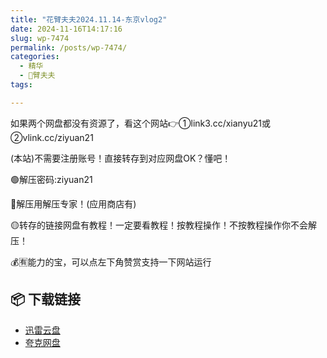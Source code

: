 ```yaml
---
title: "花臂夫夫2024.11.14-东京vlog2"
date: 2024-11-16T14:17:16
slug: wp-7474
permalink: /posts/wp-7474/
categories:
  - 精华
  - 🌸臂夫夫
tags:

---
```


如果两个网盘都没有资源了，看这个网站👉①link3.cc/xianyu21或②vlink.cc/ziyuan21

(本站)不需要注册账号！直接转存到对应网盘OK？懂吧！

🟢解压密码:ziyuan21

🔵解压用解压专家！(应用商店有)

🟡转存的链接网盘有教程！一定要看教程！按教程操作！不按教程操作你不会解压！

💰🈶能力的宝，可以点左下角赞赏支持一下网站运行

## 📦 下载链接
- [迅雷云盘](https://blziyuan21.com/pay-download/7474?key=37929ec80f&down_id=0)
- [夸克网盘](https://blziyuan21.com/pay-download/7474?key=37929ec80f&down_id=1)

